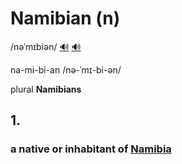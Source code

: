 # Namibian (n)

/nəˈmɪbiən/ [🔊](https://www.oxfordlearnersdictionaries.com/media/english/uk_pron/n/nam/namib/namibian_1_gb_4.mp3) [🔊](https://www.oxfordlearnersdictionaries.com/media/english/us_pron/n/nam/namib/namibian_1_us_1.mp3)

na-mi-bi-an /nə-ˈmɪ-bi-ən/

plural **Namibians**

## 1.

### a native or inhabitant of [Namibia](namibia-n.md#republic-of-namibia-a-country-in-southern-africa)